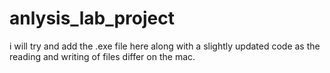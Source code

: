 # anlysis_lab_project

i will try and add the .exe file here along with a slightly updated code as the reading and writing of files differ on the mac. 
